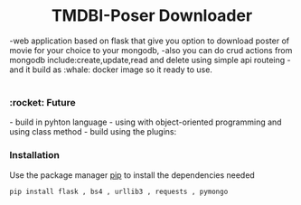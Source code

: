 <div align="center">
  
<h1> TMDBI-Poser Downloader

<br>
</div>

<div>
 -web application based on flask that give you option to download poster of movie for your choice to your mongodb,
 -also you can do crud actions from mongodb include:create,update,read and delete using simple api routeing
 -and it build as :whale: docker image so it ready to use.
<div>
<br>
  <h3>:rocket: Future </h3>
  - build in pyhton language
  - using with object-oriented programming and using class method
  - build using the plugins:
  
### **Installation**

Use the package manager [pip](https://pip.pypa.io/en/stable/) to install the dependencies needed
```bash
pip install flask , bs4 , urllib3 , requests , pymongo
```
